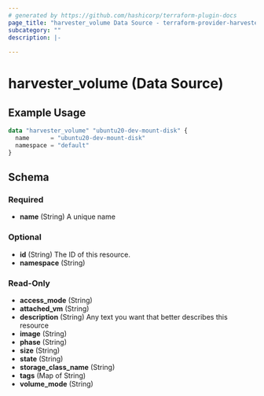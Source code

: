 ```yaml
---
# generated by https://github.com/hashicorp/terraform-plugin-docs
page_title: "harvester_volume Data Source - terraform-provider-harvester"
subcategory: ""
description: |-
  
---
```


# harvester_volume (Data Source)



## Example Usage

```terraform
data "harvester_volume" "ubuntu20-dev-mount-disk" {
  name      = "ubuntu20-dev-mount-disk"
  namespace = "default"
}
```

<!-- schema generated by tfplugindocs -->
## Schema

### Required

- **name** (String) A unique name

### Optional

- **id** (String) The ID of this resource.
- **namespace** (String)

### Read-Only

- **access_mode** (String)
- **attached_vm** (String)
- **description** (String) Any text you want that better describes this resource
- **image** (String)
- **phase** (String)
- **size** (String)
- **state** (String)
- **storage_class_name** (String)
- **tags** (Map of String)
- **volume_mode** (String)


